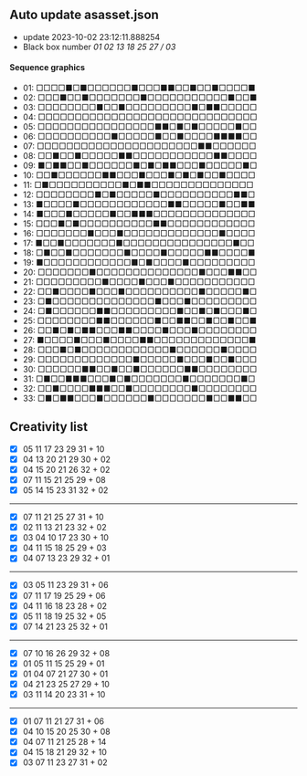 ## Auto update asasset.json

* update 2023-10-02 23:12:11.888254
* Black box number _01 02 13 18 25 27 / 03_
#### Sequence graphics

* 01: □□□□■□■□□□□□□■□□□■■□□■□□■□□□□■
* 02: □□□■□□■□□□□□□□■□□□□□□□□□□□■□□■
* 03: □□□□□□□□■□□■□□□□□□□□□■□■■□□□□□
* 04: □□□□□□□□□□□□□□□□□□□□□□□□□□□□□□
* 05: □□□□□□□□□□□□□□□□■■□■□■□□□□□■□□
* 06: □□□□□□□□□□■□□□□□■□□■□□□□■■■■□□
* 07: □□□□□□□□□□□□□□□□□□□□□□■■□□□□□□
* 08: □□■□□■□□□□□■■□□□□□□□□□□□■■□□□□
* 09: ■□■■□□■□□□□□□■□■□■■□□□■□□□□□■□
* 10: □□■□□□□□□■■□□□■□□□■□■□■□□■□□□□
* 11: □■□□□□□□□□□□■□■■□□□□□□□□□□□□□□
* 12: □□□□□□□□■□■□□□□□■□□□□□□□□□□■■□
* 13: ■□□□□■□□□□□□□□□□□□■■□□□□□■□□■■
* 14: ■□□□■□□□□□■□□■■■□□□□□□□□□□□□□□
* 15: □□□■□■□□□□□□□□□□■■□□□□□□□□□□□□
* 16: □□□□□□□■□□□■□□□□□□□□□□□□□■□□□□
* 17: ■□□■□□□□□□□■□□□□□□□□□□□□□□□■□□
* 18: □■□□■□□□□□□□■□□□□■□□□□□■■□□□□■
* 19: ■□□□□□□□□□□□□■□■□□□□■□□□□□□□□□
* 20: □□□□□□□■□□□□□□□□□□□□□□■□□□■■□□
* 21: □□□□□□□□□■□□□□■□□□■□□□□□□□□□□□
* 22: □□■□□□□■□□□■□□□□□□□□□□■□□□□□■□
* 23: □■□□□□□□□□□□□□□□■□□□■□□□□□□□□□
* 24: □■□□□□□□■■□□□□□□□□□■□□■□■□□□■□
* 25: □□□□□□□□■■□□□□□□■□□■■□□■□□■□□■
* 26: □□■□■□■■□□□■■□□□□■□□□■□□□□□□□□
* 27: ■□□□□■□□□■□□□□■■□□□□□□□□□□□□□■
* 28: □□□■□■□□□□□□□□□□□□■□□□□□□■□□□□
* 29: □□□□□□□□□□□□□■□□□□□■□□□■□□■□□□
* 30: □□□□□□■■□□■□□■□□□□□□■■□□□□□□□□
* 31: □■□□■■■□□□■□■□□□□□□□■□□□□□□□■□
* 32: □□■□□□□■■■□□■□□□□□□□□■□□□□□□□□
* 33: □■□■■□□□■□□□□□□■□□□□□□□■□□■■□□
## Creativity list

- [x] 05 11 17 23 29 31 + 10
- [x] 04 13 20 21 29 30 + 02
- [x] 04 15 20 21 26 32 + 02
- [x] 07 11 15 21 25 29 + 08
- [x] 05 14 15 23 31 32 + 02
***
- [x] 07 11 21 25 27 31 + 10
- [x] 02 11 13 21 23 32 + 02
- [x] 03 04 10 17 23 30 + 10
- [x] 04 11 15 18 25 29 + 03
- [x] 04 07 13 23 29 32 + 01
***
- [x] 03 05 11 23 29 31 + 06
- [x] 07 11 17 19 25 29 + 06
- [x] 04 11 16 18 23 28 + 02
- [x] 05 11 18 19 25 32 + 05
- [x] 07 14 21 23 25 32 + 01
***
- [x] 07 10 16 26 29 32 + 08
- [x] 01 05 11 15 25 29 + 01
- [x] 01 04 07 21 27 30 + 01
- [x] 04 21 23 25 27 29 + 10
- [x] 03 11 14 20 23 31 + 10
***
- [x] 01 07 11 21 27 31 + 06
- [x] 04 10 15 20 25 30 + 08
- [x] 04 07 11 21 25 28 + 14
- [x] 04 15 18 21 29 32 + 10
- [x] 03 07 11 23 27 31 + 02

